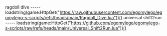 ragdoll dive ----- loadstring(game:HttpGet("https://raw.githubusercontent.com/egomylego/egomylego-s-scripts/refs/heads/main/Ragdoll_Dive.lua"))()
universal shift2run ----- loadstring(game:HttpGet("https://github.com/egomylego/egomylego-s-scripts/raw/refs/heads/main/Universal_Shift2Run.lua"))()
